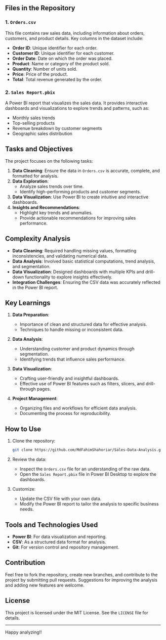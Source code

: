 ## Files in the Repository

### 1. `Orders.csv`
This file contains raw sales data, including information about orders, customers, and product details. Key columns in the dataset include:

- **Order ID**: Unique identifier for each order.
- **Customer ID**: Unique identifier for each customer.
- **Order Date**: Date on which the order was placed.
- **Product**: Name or category of the product sold.
- **Quantity**: Number of units sold.
- **Price**: Price of the product.
- **Total**: Total revenue generated by the order.

### 2. `Sales Report.pbix`
A Power BI report that visualizes the sales data. It provides interactive dashboards and visualizations to explore trends and patterns, such as:

- Monthly sales trends
- Top-selling products
- Revenue breakdown by customer segments
- Geographic sales distribution

## Tasks and Objectives

The project focuses on the following tasks:

1. **Data Cleaning**: Ensure the data in `Orders.csv` is accurate, complete, and formatted for analysis.
2. **Data Exploration**:
   - Analyze sales trends over time.
   - Identify high-performing products and customer segments.
3. **Data Visualization**: Use Power BI to create intuitive and interactive dashboards.
4. **Insights and Recommendations**:
   - Highlight key trends and anomalies.
   - Provide actionable recommendations for improving sales performance.

## Complexity Analysis

- **Data Cleaning**: Required handling missing values, formatting inconsistencies, and validating numerical data.
- **Data Analysis**: Involved basic statistical computations, trend analysis, and segmentation.
- **Data Visualization**: Designed dashboards with multiple KPIs and drill-down functionality to explore insights effectively.
- **Integration Challenges**: Ensuring the CSV data was accurately reflected in the Power BI report.

## Key Learnings

1. **Data Preparation**:
   - Importance of clean and structured data for effective analysis.
   - Techniques to handle missing or inconsistent data.

2. **Data Analysis**:
   - Understanding customer and product dynamics through segmentation.
   - Identifying trends that influence sales performance.

3. **Data Visualization**:
   - Crafting user-friendly and insightful dashboards.
   - Effective use of Power BI features such as filters, slicers, and drill-through pages.

4. **Project Management**:
   - Organizing files and workflows for efficient data analysis.
   - Documenting the process for reproducibility.

## How to Use

1. Clone the repository:
   ```bash
   git clone https://github.com/MdFahimShahoriar/Sales-Data-Analysis.git
   ```
2. Review the data:
   - Inspect the `Orders.csv` file for an understanding of the raw data.
   - Open the `Sales Report.pbix` file in Power BI Desktop to explore the dashboards.

3. Customize:
   - Update the CSV file with your own data.
   - Modify the Power BI report to tailor the analysis to specific business needs.

## Tools and Technologies Used

- **Power BI**: For data visualization and reporting.
- **CSV**: As a structured data format for analysis.
- **Git**: For version control and repository management.

## Contribution
Feel free to fork the repository, create new branches, and contribute to the project by submitting pull requests. Suggestions for improving the analysis and adding new features are welcome.

## License
This project is licensed under the MIT License. See the `LICENSE` file for details.

---

Happy analyzing!!
